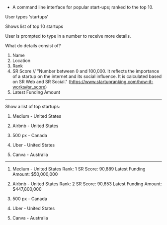 - A command line interface for popular start-ups; ranked to the top 10.

User types 'startups'

Shows list of top 10 startups

User is prompted to type in a number to receive more details.

What do details consist of?

  1. Name
  2. Location
  3. Rank
  4. SR Score // "Number between 0 and 100,000. It reflects the importance of a startup on the internet and its social influence. It is calculated based on SR Web and SR Social." (https://www.startupranking.com/how-it-works#sr_score)
  5. Latest Funding Amount
----------------------------------------------------------------------------------------------------------------
Show a list of top startups:

1. Medium - United States
2. Airbnb - United States

3. 500 px - Canada
4. Uber - United States
5. Canva - Australia
----------------------------------------------------------------------------------------------------------------
1. Medium - United States
  Rank: 1
  SR Score: 90,889
  Latest Funding Amount: $50,000,000

2. Airbnb - United States
  Rank: 2
  SR Score: 90,653
  Latest Funding Amount: $447,800,000

3. 500 px - Canada
4. Uber - United States
5. Canva - Australia

